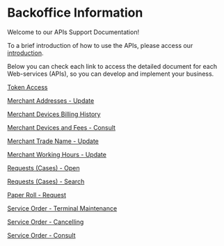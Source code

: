 
# Backoffice Information

Welcome to our APIs Support Documentation!

To a brief introduction of how to use the APIs, please access our [introduction][1].

Below you can check each link to access the detailed document for each Web-services (APIs), so you can develop and implement your business.



[Token Access](../api/?type=post&path=/token/)

[Merchant Addresses - Update](../api/?type=post&path=/updateAddress/)

[Merchant Devices Billing History](../api/?type=get&path=/v1/consulta/{data}/)

[Merchant Devices and Fees - Consult](../api/?type=get&path=/{institution}/{merchanID}/)

[Merchant Trade Name - Update](../api/?type=post&path=/updateTradeName/)

[Merchant Working Hours - Update](../api/?type=post&path=/updateWorkingHours/)

[Requests (Cases) - Open](../api/?type=get&path=/config/motivos)

[Requests (Cases) - Search](../api/?type=get&path=/config/sub-motivos/{Id})

[Paper Roll - Request](../api/?type=get&path=/{instituicao}/{merchant}/{logico})

[Service Order - Terminal Maintenance](../api/?type=post&path=/updatePrepayFlag/)

[Service Order - Cancelling](../api/?type=post&path=/canceloperation/processCancelOperationRequest)

[Service Order - Consult](../api/?type=get&path=/{instituicao}/{numeroMerchant}/)

[1]: APIs-Introduction.md
